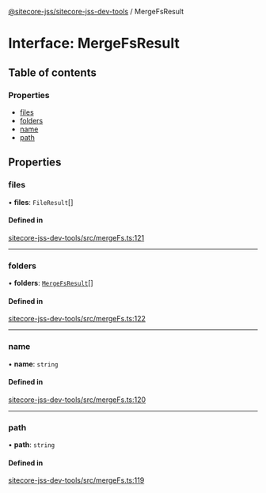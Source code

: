 [@sitecore-jss/sitecore-jss-dev-tools](../README.md) / MergeFsResult

# Interface: MergeFsResult

## Table of contents

### Properties

- [files](MergeFsResult.md#files)
- [folders](MergeFsResult.md#folders)
- [name](MergeFsResult.md#name)
- [path](MergeFsResult.md#path)

## Properties

### files

• **files**: `FileResult`[]

#### Defined in

[sitecore-jss-dev-tools/src/mergeFs.ts:121](https://github.com/Sitecore/jss/blob/ebab2559a/packages/sitecore-jss-dev-tools/src/mergeFs.ts#L121)

___

### folders

• **folders**: [`MergeFsResult`](MergeFsResult.md)[]

#### Defined in

[sitecore-jss-dev-tools/src/mergeFs.ts:122](https://github.com/Sitecore/jss/blob/ebab2559a/packages/sitecore-jss-dev-tools/src/mergeFs.ts#L122)

___

### name

• **name**: `string`

#### Defined in

[sitecore-jss-dev-tools/src/mergeFs.ts:120](https://github.com/Sitecore/jss/blob/ebab2559a/packages/sitecore-jss-dev-tools/src/mergeFs.ts#L120)

___

### path

• **path**: `string`

#### Defined in

[sitecore-jss-dev-tools/src/mergeFs.ts:119](https://github.com/Sitecore/jss/blob/ebab2559a/packages/sitecore-jss-dev-tools/src/mergeFs.ts#L119)
